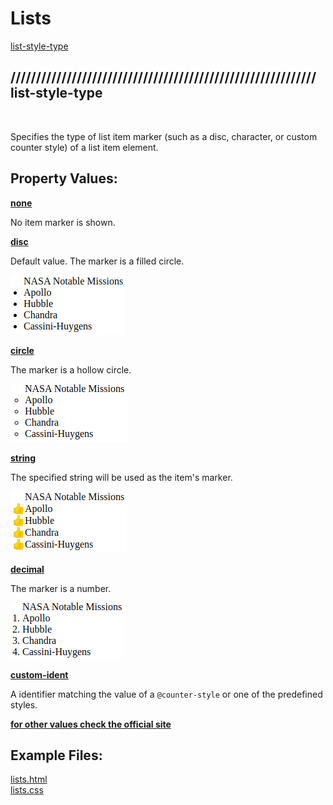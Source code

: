 # Lists

[list-style-type](#-list-style-type) <br>

## //////////////////////////////////////////////////////////// list-style-type

<br>

Specifies the type of list item marker (such as a disc, character, or custom counter style) of a list item element.

## Property Values:

<u>**none**</u>

No item marker is shown.

<u>**disc**</u>

Default value. The marker is a filled circle.

![list-style-type-disc](pics/list-style-type-disc.png)

<u>**circle**</u>

The marker is a hollow circle.

![list-style-type-circle](pics/list-style-type-circle.png)

<u>**string**</u>

The specified string will be used as the item's marker.

![list-style-type-string](pics/list-style-type-string.png)

<u>**decimal**</u>

The marker is a number.

![list-style-type-dec](pics/list-style-type-dec.png)

<u>**custom-ident**</u>

A identifier matching the value of a `@counter-style` or one of the predefined styles.

<u>**for other values check the official site**</u>

## Example Files:

[lists.html](/html/lists.html) <br>
[lists.css](/css/lists.css)

